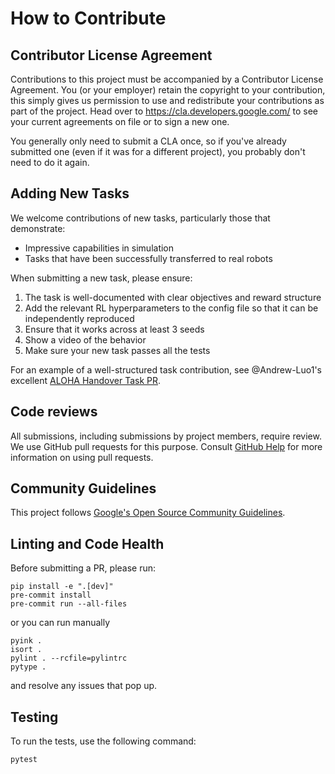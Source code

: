 # How to Contribute

## Contributor License Agreement

Contributions to this project must be accompanied by a Contributor License
Agreement. You (or your employer) retain the copyright to your contribution,
this simply gives us permission to use and redistribute your contributions as
part of the project. Head over to <https://cla.developers.google.com/> to see
your current agreements on file or to sign a new one.

You generally only need to submit a CLA once, so if you've already submitted one
(even if it was for a different project), you probably don't need to do it
again.

## Adding New Tasks

We welcome contributions of new tasks, particularly those that demonstrate:

- Impressive capabilities in simulation
- Tasks that have been successfully transferred to real robots

When submitting a new task, please ensure:

1. The task is well-documented with clear objectives and reward structure
2. Add the relevant RL hyperparameters to the config file so that it can be
   independently reproduced
3. Ensure that it works across at least 3 seeds
4. Show a video of the behavior
5. Make sure your new task passes all the tests

For an example of a well-structured task contribution, see @Andrew-Luo1's
excellent [ALOHA Handover Task
PR](https://github.com/google-deepmind/mujoco_playground/pull/29).

## Code reviews

All submissions, including submissions by project members, require review. We
use GitHub pull requests for this purpose. Consult
[GitHub Help](https://help.github.com/articles/about-pull-requests/) for more
information on using pull requests.

## Community Guidelines

This project follows [Google's Open Source Community
Guidelines](https://opensource.google/conduct/).

## Linting and Code Health

Before submitting a PR, please run:

```shell
pip install -e ".[dev]"
pre-commit install
pre-commit run --all-files
```

or you can run manually

```shell
pyink .
isort .
pylint . --rcfile=pylintrc
pytype .
```

and resolve any issues that pop up.

## Testing

To run the tests, use the following command:

```shell
pytest
```

